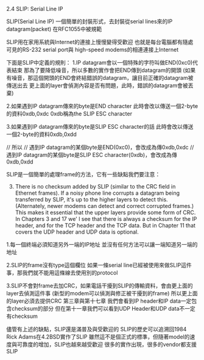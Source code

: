 2.4 SLIP: Serial Line IP

SLIP(Serial Line IP)
一個簡單的封裝形式，去封裝從serial lines來的IP datagram(packet)
在RFC1055中被規範

SLIP用在家用系統與Internet的連接上慢慢變得受歡迎
也就是每台電腦都有隨處可見的RS-232 serial port與 high-speed modems的相連連接上Internet


下面是SLIP中定義的規則：
1.IP datagram會以一個特殊的字符叫做END(0xc0)代表結束
那為了要降低噪音，所以多數的實作會把END傳到datagram的開頭
(如果有噪音，那這個開頭的END會終結錯誤的datagram，讓目前正確的datagram被傳送出去
更上面的layer會偵測內容是否有問題，此時，錯誤的datagram會被丟棄)

2.如果遇到IP datagram傳來的byte是END character
此時會改以傳送一個2-byte的資料0xdb,0xdc
0xdb稱為the SLIP ESC character

3.如果遇到IP datagram傳來的byte是SLIP ESC character的話
此時會改以傳送一個2-byte的資料0xdb,0xdd

// 所以
// 遇到IP datagram的某個byte是END(0xc0)，會改成為傳0xdb,0xdc
// 遇到IP datagram的某個byte是SLIP ESC character(0xdb)，會改成為傳0xdb,0xdd

SLIP是一個簡單的處理frame的方法，它有一些缺點我們要注意：

 3. There is no checksum added by SLIP (similar to the CRC field in Ethernet frames). If a
 noisy phone line corrupts a datagram being transferred by SLIP, it's up to the higher
 layers to detect this. (Alternately, newer modems can detect and correct corrupted
 frames.) This makes it essential that the upper layers provide some form of CRC. In
 Chapters 3
 and 17
 we' l see that there is always a checksum for the IP header, and
 for the TCP header and the TCP data. But in Chapter 11
 that covers the UDP header and UDP data is optional.

1.每一個終端必須知道另外一端的IP地址
並沒有任何方法可以讓一端知道另一端的地址

2.SLIP的frame沒有type這個欄位
如果一條serial line已經被使用來做SLIP這件事，那我們就不能用這條線去使用別的protocol

3.SLIP不會對frame去加CRC，如果電話干擾到SLIP的傳輸資料，會由更上面的layer去偵測這件事
(新型的modem可以偵測與修正被干擾到的frame)
所以更上面的layer必須去提供CRC
第三章與第十七章 我們會看到IP header和IP data一定包含checksum的部分
但在第十一章我們可以看到UDP Header和UDP data不一定有checksum

儘管有上述的缺點，SLIP還是滿普及與受歡迎的
SLIP的歷史可以追溯回1984
Rick Adams在4.2BSD實作了SLIP
雖然這不是個正式的標準，但隨著model的速度與可靠度的增加，SLIP也越來越受歡迎
很多的實作出現，很多的vendor都支援SLIP